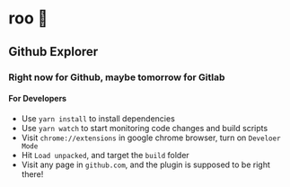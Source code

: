 # roo 🦘

## Github Explorer
### Right now for Github, maybe tomorrow for Gitlab

#### For Developers
* Use `yarn install` to install dependencies
* Use `yarn watch` to start monitoring code changes and build scripts
* Visit `chrome://extensions` in google chrome browser, turn on `Develoer Mode`
* Hit `Load unpacked`, and target the `build` folder
* Visit any page in `github.com`, and the plugin is supposed to be right there!
